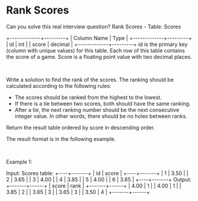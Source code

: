 # Rank Scores

Can you solve this real interview question? Rank Scores - Table: Scores


+-------------+---------+
| Column Name | Type    |
+-------------+---------+
| id          | int     |
| score       | decimal |
+-------------+---------+
id is the primary key (column with unique values) for this table.
Each row of this table contains the score of a game. Score is a floating point value with two decimal places.


 

Write a solution to find the rank of the scores. The ranking should be calculated according to the following rules:

 * The scores should be ranked from the highest to the lowest.
 * If there is a tie between two scores, both should have the same ranking.
 * After a tie, the next ranking number should be the next consecutive integer value. In other words, there should be no holes between ranks.

Return the result table ordered by score in descending order.

The result format is in the following example.

 

Example 1:


Input: 
Scores table:
+----+-------+
| id | score |
+----+-------+
| 1  | 3.50  |
| 2  | 3.65  |
| 3  | 4.00  |
| 4  | 3.85  |
| 5  | 4.00  |
| 6  | 3.65  |
+----+-------+
Output: 
+-------+------+
| score | rank |
+-------+------+
| 4.00  | 1    |
| 4.00  | 1    |
| 3.85  | 2    |
| 3.65  | 3    |
| 3.65  | 3    |
| 3.50  | 4    |
+-------+------+